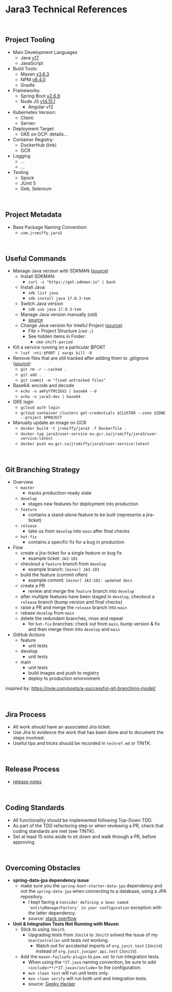 # Jara3 Technical References

<br>

## Project Tooling
* Main Development Languages
    * Java [v17](https://www.oracle.com/java/technologies/downloads/#jdk17)
    * JavaScript
* Build Tools:
    * Maven [v3.6.3](https://maven.apache.org/install.html)
    * NPM [v8.4.0](https://docs.npmjs.com/downloading-and-installing-node-js-and-npm)
    * Gradle
* Frameworks:
    * Spring Boot [v2.6.9](https://start.spring.io)
    * Node JS [v14.15.1](https://nodejs.org/en/download/)
        * Angular v12
* Kubernetes Version:
    * Client:
    * Server:
* Deployment Target:
    * GKE on GCP: details...
* Container Registry:
    * DockerHub (link)
    * GCR
* Logging
    * ...
    * ...
* Testing
    * Spock
    * JUnit 5
    * Geb, Selenium

<br>

## Project Metadata
* Base Package Naming Convention:
    * `com.jrsmiffy.jara3`

<br>

## Useful Commands
* Manage Java version with SDKMAN ([source](https://stackoverflow.com/questions/69875335/macos-how-to-install-java-17))
    * Install SDKMAN:
        * `curl -s "https://get.sdkman.io" | bash`
    * Install Java:
        * `sdk list java`
        * `sdk install java 17.0.3-tem`
    * Switch Java version
        * `sdk use java 17.0.3-tem`
    * Manage Java version manually (old)
        * [source](https://stackoverflow.com/questions/21964709/how-to-set-or-change-the-default-java-jdk-version-on-macos)
    * Change Java version for IntelliJ Project ([source](https://stackoverflow.com/questions/59180226/jdks-installed-with-sdkman-are-not-selectable-in-the-intellij-ide))
        * File > Project Structure (`cmd-;`)
        * See hidden items in Finder:
            * `cmd-shift-period`
* Kill a service running on a particular $PORT
    * ``` lsof -nti:$PORT | xargs kill -9 ```
* Remove files that are still tracked after adding them to .gitignore ([source](https://stackoverflow.com/questions/11451535/gitignore-is-ignored-by-git))
    * ``` git rm -r --cached . ```
    * ``` git add . ```
    * ``` git commit -m "fixed untracked files" ```
* Base64: encode and decode
    * ``` echo -n amFyYTMtZGV2 | base64 --d ```
    * ``` echo -n jara3-dev | base64 ```
* GKE login
    * ``` gcloud auth login ```
    * ``` gcloud container clusters get-credentials $CLUSTER --zone $ZONE --project $PROJECT ```
* Manually update an image on GCR
    * ``` docker build -t jrsmiffy/jara3 -f Dockerfile . ```
    * ``` docker tag jara3/user-service eu.gcr.io/jrsmiffy/jara3/user-service:latest ```
	* ``` docker push eu.gcr.io/jrsmiffy/jara3/user-service:latest ```

<br>

## Git Branching Strategy
* Overview
    * `master`
        * tracks production-ready state
    * `develop`
        * stages new features for deployment into production
    *  `feature` 
        * contains a stand-alone feature to be built (represents a jira-ticket)
    * `release`
        * take us from `develop` into `main` after final checks
    * `hot-fix`
        * contains a specific fix for a bug in production
* Flow
    * create a jira-ticket for a single feature or bug fix
        * example ticket: `JA3-101`
    * checkout a `feature` branch from `develop`
        * example branch: `[minor] JA3-101`
    * build the feature (commit often)
        * example commit: `[minor] JA3-101: updated docs`
    * create a PR
        * review and merge the `feature` branch into `develop`
    * after multiple features have been staged in `develop`, checkout a `release` branch (bump version and final checks)
    * raise a PR and merge the `release` branch into `main`
    * rebase `develop` from `main`
    * delete the redundant branches, rinse and repeat
        * for `hot-fix` branches: check out from `main`, bump version & fix and then merge them into `develop` and `main`
* GitHub Actions
    * feature
        * unit tests
    * develop
        * unit tests
    * main
        * unit tests
        * build images and push to registry
        * deploy to production environment

inspired by: https://nvie.com/posts/a-successful-git-branching-model/

<br>

## Jira Process
* All work *should* have an associated Jira ticket.
* Use Jira to evidence the work that has been done and to document the steps involved.
* Useful tips and tricks should be recorded in `techref.md` or TINTK.

<br>

## Release Process
* [release notes](../releasenotes.md)

<br>

## Coding Standards
* All functionality should be implemented following Top-Down TDD.
* As part of the TDD refactoring step or when reviewing a PR, check that coding standards are met (see TINTK).
* Set at least 15 mins aside to sit down and walk through a PR, before approving.


<br>

## Overcoming Obstacles
* **spring-data-jpa dependency issue**
    * make sure you the ```spring-boot-starter-data-jpa``` dependency and not the ```spring-data-jpa``` when connecting to a database, using a JPA repository.
        * I kept facing a ```Consider defining a bean named 'entityManagerFactory' in your configuration``` exception with the latter dependency.
        * source: [stack overflow](https://stackoverflow.com/questions/41170661/spring-data-jpa-consider-defining-a-bean-named-entitymanagerfactory-in-your/41178250)
* **Unit & Integration Tests Not Running with Maven**
    * Stick to using `JUnit5`.
        * Upgrading tests from `JUnit4` to `JUnit5` solved the issue of my `UserController` unit tests not working.
            * Watch out for accidental imports of `org.junit.test` (`JUnit4`) instead of `org.junit.juniper.api.test` (`JUnit5`).
    * Add the `maven-failsafe-plugin` to `pom.xml` to run integration tests.
        * When using the `*IT.java` naming convention, be sure to add `<include>**/*IT.java</include>` to the configuration.
        * `mvn clean test` will run unit tests only.
        * `mvn clean verify` will run both unit and integration tests.
        * source: [Geeky Hacker](https://www.geekyhacker.com/2020/07/11/run-integration-tests-with-maven-failsafe-plugin/)

